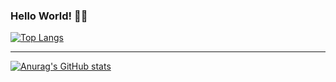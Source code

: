 ### Hello World! 👋👋

[![Top Langs](https://github-readme-stats.vercel.app/api/top-langs/?username=cije&&layout=compact)](https://github.com/anuraghazra/github-readme-stats)

<hr/>

[![Anurag's GitHub stats](https://github-readme-stats.vercel.app/api?username=cije&&count_private=true&show_icons=true&theme=dracula)](https://github.com/anuraghazra/github-readme-stats)
